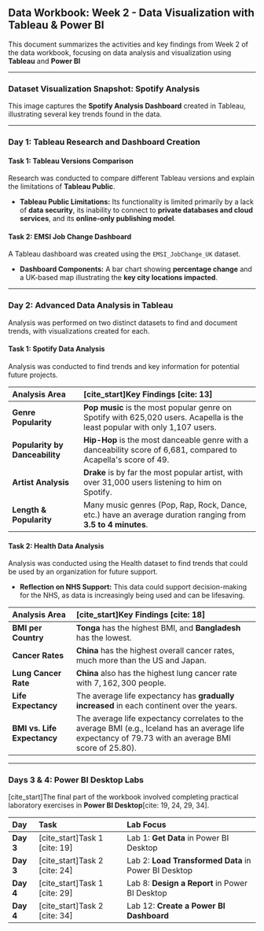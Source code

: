 ## Data Workbook: Week 2 - Data Visualization with Tableau & Power BI

This document summarizes the activities and key findings from Week 2 of the data workbook, focusing on data analysis and visualization using **Tableau** and **Power BI**

-----

### Dataset Visualization Snapshot: Spotify Analysis

This image captures the **Spotify Analysis Dashboard** created in Tableau, illustrating several key trends found in the data.

-----

### Day 1: Tableau Research and Dashboard Creation

#### Task 1: Tableau Versions Comparison

Research was conducted to compare different Tableau versions and explain the limitations of **Tableau Public**.

  * **Tableau Public Limitations:** Its functionality is limited primarily by a lack of **data security**, its inability to connect to **private databases and cloud services**, and its **online-only publishing model**.

#### Task 2: EMSI Job Change Dashboard

A Tableau dashboard was created using the `EMSI_JobChange_UK` dataset.

  * **Dashboard Components:** A bar chart showing **percentage change** and a UK-based map illustrating the **key city locations impacted**.

-----

### Day 2: Advanced Data Analysis in Tableau

Analysis was performed on two distinct datasets to find and document trends, with visualizations created for each.

#### Task 1: Spotify Data Analysis

Analysis was conducted to find trends and key information for potential future projects.

| Analysis Area | [cite\_start]Key Findings [cite: 13] |
| :--- | :--- |
| **Genre Popularity** | **Pop music** is the most popular genre on Spotify with 625,020 users. Acapella is the least popular with only 1,107 users. |
| **Popularity by Danceability** | **Hip-Hop** is the most danceable genre with a danceability score of 6,681, compared to Acapella's score of 49. |
| **Artist Analysis** | **Drake** is by far the most popular artist, with over 31,000 users listening to him on Spotify. |
| **Length & Popularity** | Many music genres (Pop, Rap, Rock, Dance, etc.) have an average duration ranging from **$3.5$ to $4$ minutes**. |

#### Task 2: Health Data Analysis

Analysis was conducted using the Health dataset to find trends that could be used by an organization for future support.

  * **Reflection on NHS Support:** This data could support decision-making for the NHS, as data is increasingly being used and can be lifesaving.

| Analysis Area | [cite\_start]Key Findings [cite: 18] |
| :--- | :--- |
| **BMI per Country** | **Tonga** has the highest BMI, and **Bangladesh** has the lowest. |
| **Cancer Rates** | **China** has the highest overall cancer rates, much more than the US and Japan. |
| **Lung Cancer Rate** | **China** also has the highest lung cancer rate with $7,162,300$ people. |
| **Life Expectancy** | The average life expectancy has **gradually increased** in each continent over the years. |
| **BMI vs. Life Expectancy** | The average life expectancy correlates to the average BMI (e.g., Iceland has an average life expectancy of $79.73$ with an average BMI score of $25.80$). |

-----

### Days 3 & 4: Power BI Desktop Labs

[cite\_start]The final part of the workbook involved completing practical laboratory exercises in **Power BI Desktop**[cite: 19, 24, 29, 34].

| Day | Task | Lab Focus |
| :--- | :--- | :--- |
| **Day 3** | [cite\_start]Task 1 [cite: 19] | Lab 1: **Get Data** in Power BI Desktop |
| **Day 3** | [cite\_start]Task 2 [cite: 24] | Lab 2: **Load Transformed Data** in Power BI Desktop |
| **Day 4** | [cite\_start]Task 1 [cite: 29] | Lab 8: **Design a Report** in Power BI Desktop |
| **Day 4** | [cite\_start]Task 2 [cite: 34] | Lab 12: **Create a Power BI Dashboard** |
